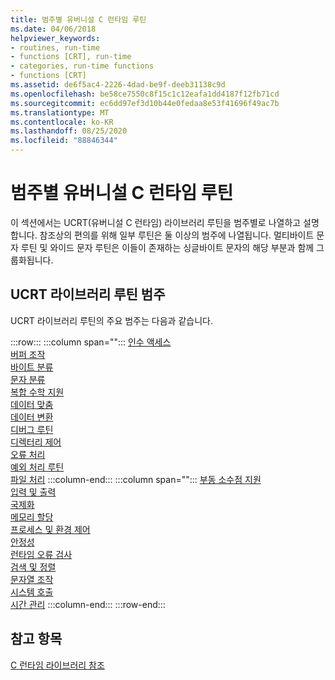 ```yaml
---
title: 범주별 유버니설 C 런타임 루틴
ms.date: 04/06/2018
helpviewer_keywords:
- routines, run-time
- functions [CRT], run-time
- categories, run-time functions
- functions [CRT]
ms.assetid: de6f5ac4-2226-4dad-be9f-deeb31138c9d
ms.openlocfilehash: be58ce7550c8f15c1c12eafa1dd4187f12fb71cd
ms.sourcegitcommit: ec6dd97ef3d10b44e0fedaa8e53f41696f49ac7b
ms.translationtype: MT
ms.contentlocale: ko-KR
ms.lasthandoff: 08/25/2020
ms.locfileid: "88846344"
---
```

# <a name="universal-c-runtime-routines-by-category"></a>범주별 유버니설 C 런타임 루틴

이 섹션에서는 UCRT(유버니설 C 런타임) 라이브러리 루틴을 범주별로 나열하고 설명합니다. 참조상의 편의를 위해 일부 루틴은 둘 이상의 범주에 나열됩니다. 멀티바이트 문자 루틴 및 와이드 문자 루틴은 이들이 존재하는 싱글바이트 문자의 해당 부분과 함께 그룹화됩니다.

## <a name="ucrt-library-routine-categories"></a>UCRT 라이브러리 루틴 범주

UCRT 라이브러리 루틴의 주요 범주는 다음과 같습니다.

:::row:::
   :::column span="":::
      [인수 액세스](../c-runtime-library/argument-access.md)\
      [버퍼 조작](../c-runtime-library/buffer-manipulation.md)\
      [바이트 분류](../c-runtime-library/byte-classification.md)\
      [문자 분류](../c-runtime-library/character-classification.md)\
      [복합 수학 지원](../c-runtime-library/complex-math-support.md)\
      [데이터 맞춤](../c-runtime-library/data-alignment.md)\
      [데이터 변환](../c-runtime-library/data-conversion.md)\
      [디버그 루틴](../c-runtime-library/debug-routines.md)\
      [디렉터리 제어](../c-runtime-library/directory-control.md)\
      [오류 처리](../c-runtime-library/error-handling-crt.md)\
      [예외 처리 루틴](../c-runtime-library/exception-handling-routines.md)\
      [파일 처리](../c-runtime-library/file-handling.md)
   :::column-end:::
   :::column span="":::
      [부동 소수점 지원](../c-runtime-library/floating-point-support.md)\
      [입력 및 출력](../c-runtime-library/input-and-output.md)\
      [국제화](../c-runtime-library/internationalization.md)\
      [메모리 할당](../c-runtime-library/memory-allocation.md)\
      [프로세스 및 환경 제어](../c-runtime-library/process-and-environment-control.md)\
      [안정성](../c-runtime-library/robustness.md)\
      [런타임 오류 검사](../c-runtime-library/run-time-error-checking.md)\
      [검색 및 정렬](../c-runtime-library/searching-and-sorting.md)\
      [문자열 조작](../c-runtime-library/string-manipulation-crt.md)\
      [시스템 호출](../c-runtime-library/system-calls.md)\
      [시간 관리](../c-runtime-library/time-management.md)
   :::column-end:::
:::row-end:::

## <a name="see-also"></a>참고 항목

[C 런타임 라이브러리 참조](../c-runtime-library/c-run-time-library-reference.md)<br/>

